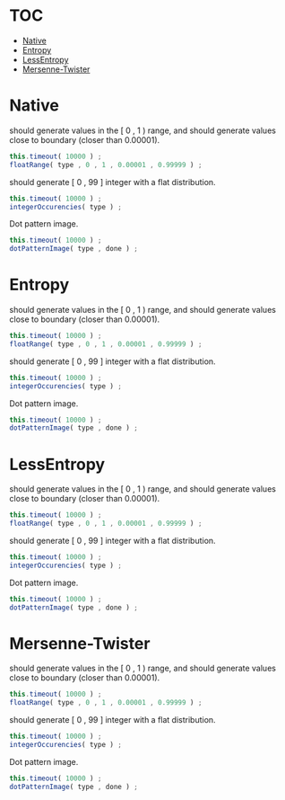 # TOC
   - [Native](#native)
   - [Entropy](#entropy)
   - [LessEntropy](#lessentropy)
   - [Mersenne-Twister](#mersenne-twister)
<a name=""></a>
 
<a name="native"></a>
# Native
should generate values in the [ 0 , 1 ) range, and should generate values close to boundary (closer than 0.00001).

```js
this.timeout( 10000 ) ;
floatRange( type , 0 , 1 , 0.00001 , 0.99999 ) ;
```

should generate [ 0 , 99 ] integer with a flat distribution.

```js
this.timeout( 10000 ) ;
integerOccurencies( type ) ;
```

Dot pattern image.

```js
this.timeout( 10000 ) ;
dotPatternImage( type , done ) ;
```

<a name="entropy"></a>
# Entropy
should generate values in the [ 0 , 1 ) range, and should generate values close to boundary (closer than 0.00001).

```js
this.timeout( 10000 ) ;
floatRange( type , 0 , 1 , 0.00001 , 0.99999 ) ;
```

should generate [ 0 , 99 ] integer with a flat distribution.

```js
this.timeout( 10000 ) ;
integerOccurencies( type ) ;
```

Dot pattern image.

```js
this.timeout( 10000 ) ;
dotPatternImage( type , done ) ;
```

<a name="lessentropy"></a>
# LessEntropy
should generate values in the [ 0 , 1 ) range, and should generate values close to boundary (closer than 0.00001).

```js
this.timeout( 10000 ) ;
floatRange( type , 0 , 1 , 0.00001 , 0.99999 ) ;
```

should generate [ 0 , 99 ] integer with a flat distribution.

```js
this.timeout( 10000 ) ;
integerOccurencies( type ) ;
```

Dot pattern image.

```js
this.timeout( 10000 ) ;
dotPatternImage( type , done ) ;
```

<a name="mersenne-twister"></a>
# Mersenne-Twister
should generate values in the [ 0 , 1 ) range, and should generate values close to boundary (closer than 0.00001).

```js
this.timeout( 10000 ) ;
floatRange( type , 0 , 1 , 0.00001 , 0.99999 ) ;
```

should generate [ 0 , 99 ] integer with a flat distribution.

```js
this.timeout( 10000 ) ;
integerOccurencies( type ) ;
```

Dot pattern image.

```js
this.timeout( 10000 ) ;
dotPatternImage( type , done ) ;
```

